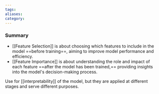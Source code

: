 ```yaml
---
tags: 
aliases: 
category:
---
```

### Summary

- [[Feature Selection]] is about choosing which features to include in the model ==before training==, aiming to improve model performance and efficiency.
- [[Feature Importance]] is about understanding the role and impact of each feature ==after the model has been trained,== providing insights into the model's decision-making process.

Use for [[interpretability]] of the model, but they are applied at different stages and serve different purposes.



